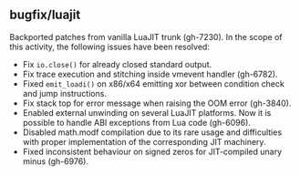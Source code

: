 ## bugfix/luajit

Backported patches from vanilla LuaJIT trunk (gh-7230). In the scope of this
activity, the following issues have been resolved:

* Fix `io.close()` for already closed standard output.
* Fix trace execution and stitching inside vmevent handler (gh-6782).
* Fixed `emit_loadi()` on x86/x64 emitting xor between condition check
  and jump instructions.
* Fix stack top for error message when raising the OOM error (gh-3840).
* Enabled external unwinding on several LuaJIT platforms. Now it is possible to
  handle ABI exceptions from Lua code (gh-6096).
* Disabled math.modf compilation due to its rare usage and difficulties with
  proper implementation of the corresponding JIT machinery.
* Fixed inconsistent behaviour on signed zeros for JIT-compiled unary minus
  (gh-6976).
